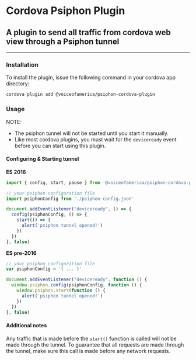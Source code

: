 # Cordova Psiphon Plugin
## A plugin to send all traffic from cordova web view through a Psiphon tunnel

--------------------------

### Installation

To install the plugin, issue the following command in your cordova app directory:

```
cordova plugin add @voiceofamerica/psiphon-cordova-plugin
```

### Usage

NOTE:
* The psiphon tunnel will not be started until you start it manually.
* Like most cordova plugins, you must wait for the `deviceready` event before you can start using this plugin.

#### Configuring & Starting tunnel

**ES 2016**
```javascript
import { config, start, pause } from '@voiceofamerica/psiphon-cordova-plugin'

// your psiphon configuration file
import psiphonConfig from './psiphon-config.json'

document.addEventListener("deviceready", () => {
  config(psiphonConfig, () => {
    start(() => {
      alert('psiphon tunnel opened!')
    })
  })
}, false)
```

**ES pre-2016**
```javascript
// your psiphon configuration file
var psiphonConfig = '{ ... }'

document.addEventListener("deviceready", function () {
  window.psiphon.config(psiphonConfig, function () {
    window.psiphon.start(function () {
      alert('psiphon tunnel opened!')
    })
  })
}, false)
```

#### Additional notes

Any traffic that is made before the `start()` function is called will not be made through the tunnel.  To guarantee that all requests are made through the tunnel, make sure this call is made before any network requests.
